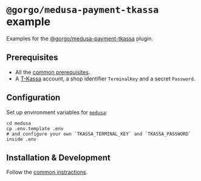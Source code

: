 # `@gorgo/medusa-payment-tkassa` example

Examples for the [@gorgo/medusa-payment-tkassa](https://www.npmjs.com/package/@gorgo/medusa-payment-tkassa) plugin.

## Prerequisites

- All the [common prerequisites](../README.md#prerequisites).
- A [T-Kassa](https://www.tbank.ru/kassa/) account, a shop identifier `TerminalKey` and a secret `Password`.

## Configuration

Set up environment variables for [`medusa`](./medusa):

```
cd medusa
cp .env.template .env
# and configure your own `TKASSA_TERMINAL_KEY` and `TKASSA_PASSWORD` inside .env
```

## Installation & Development

Follow the [common instractions](../README.md#installation-development).
